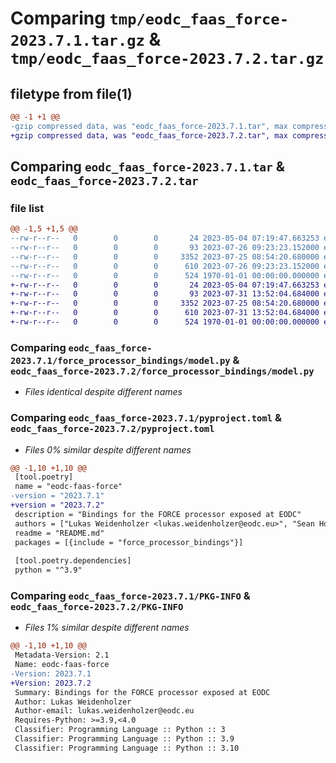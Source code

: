 # Comparing `tmp/eodc_faas_force-2023.7.1.tar.gz` & `tmp/eodc_faas_force-2023.7.2.tar.gz`

## filetype from file(1)

```diff
@@ -1 +1 @@
-gzip compressed data, was "eodc_faas_force-2023.7.1.tar", max compression
+gzip compressed data, was "eodc_faas_force-2023.7.2.tar", max compression
```

## Comparing `eodc_faas_force-2023.7.1.tar` & `eodc_faas_force-2023.7.2.tar`

### file list

```diff
@@ -1,5 +1,5 @@
--rw-r--r--   0        0        0       24 2023-05-04 07:19:47.663253 eodc_faas_force-2023.7.1/README.md
--rw-r--r--   0        0        0       93 2023-07-26 09:23:23.152000 eodc_faas_force-2023.7.1/force_processor_bindings/__init__.py
--rw-r--r--   0        0        0     3352 2023-07-25 08:54:20.680000 eodc_faas_force-2023.7.1/force_processor_bindings/model.py
--rw-r--r--   0        0        0      610 2023-07-26 09:23:23.152000 eodc_faas_force-2023.7.1/pyproject.toml
--rw-r--r--   0        0        0      524 1970-01-01 00:00:00.000000 eodc_faas_force-2023.7.1/PKG-INFO
+-rw-r--r--   0        0        0       24 2023-05-04 07:19:47.663253 eodc_faas_force-2023.7.2/README.md
+-rw-r--r--   0        0        0       93 2023-07-31 13:52:04.684000 eodc_faas_force-2023.7.2/force_processor_bindings/__init__.py
+-rw-r--r--   0        0        0     3352 2023-07-25 08:54:20.680000 eodc_faas_force-2023.7.2/force_processor_bindings/model.py
+-rw-r--r--   0        0        0      610 2023-07-31 13:52:04.684000 eodc_faas_force-2023.7.2/pyproject.toml
+-rw-r--r--   0        0        0      524 1970-01-01 00:00:00.000000 eodc_faas_force-2023.7.2/PKG-INFO
```

### Comparing `eodc_faas_force-2023.7.1/force_processor_bindings/model.py` & `eodc_faas_force-2023.7.2/force_processor_bindings/model.py`

 * *Files identical despite different names*

### Comparing `eodc_faas_force-2023.7.1/pyproject.toml` & `eodc_faas_force-2023.7.2/pyproject.toml`

 * *Files 0% similar despite different names*

```diff
@@ -1,10 +1,10 @@
 [tool.poetry]
 name = "eodc-faas-force"
-version = "2023.7.1"
+version = "2023.7.2"
 description = "Bindings for the FORCE processor exposed at EODC"
 authors = ["Lukas Weidenholzer <lukas.weidenholzer@eodc.eu>", "Sean Hoyal <sean.hoyal@eodc.eu>", "Valentina Hutter <valentina.hutter@eodc.eu>"]
 readme = "README.md"
 packages = [{include = "force_processor_bindings"}]
 
 [tool.poetry.dependencies]
 python = "^3.9"
```

### Comparing `eodc_faas_force-2023.7.1/PKG-INFO` & `eodc_faas_force-2023.7.2/PKG-INFO`

 * *Files 1% similar despite different names*

```diff
@@ -1,10 +1,10 @@
 Metadata-Version: 2.1
 Name: eodc-faas-force
-Version: 2023.7.1
+Version: 2023.7.2
 Summary: Bindings for the FORCE processor exposed at EODC
 Author: Lukas Weidenholzer
 Author-email: lukas.weidenholzer@eodc.eu
 Requires-Python: >=3.9,<4.0
 Classifier: Programming Language :: Python :: 3
 Classifier: Programming Language :: Python :: 3.9
 Classifier: Programming Language :: Python :: 3.10
```

